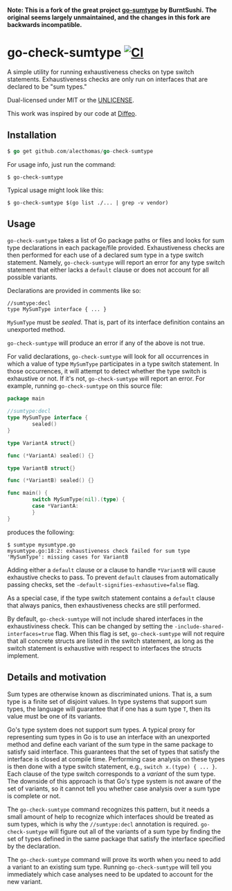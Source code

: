 **Note: This is a fork of the great project [go-sumtype](https://github.com/BurntSushi/go-sumtype) by BurntSushi.**
**The original seems largely unmaintained, and the changes in this fork are backwards incompatible.**

# go-check-sumtype [![CI](https://github.com/alecthomas/go-check-sumtype/actions/workflows/ci.yml/badge.svg)](https://github.com/alecthomas/go-check-sumtype/actions/workflows/ci.yml)
A simple utility for running exhaustiveness checks on type switch statements.
Exhaustiveness checks are only run on interfaces that are declared to be
"sum types."

Dual-licensed under MIT or the [UNLICENSE](http://unlicense.org).

This work was inspired by our code at
[Diffeo](https://diffeo.com).

## Installation

```go
$ go get github.com/alecthomas/go-check-sumtype
```

For usage info, just run the command:

```
$ go-check-sumtype
```

Typical usage might look like this:

```
$ go-check-sumtype $(go list ./... | grep -v vendor)
```

## Usage

`go-check-sumtype` takes a list of Go package paths or files and looks for sum type
declarations in each package/file provided. Exhaustiveness checks are then
performed for each use of a declared sum type in a type switch statement.
Namely, `go-check-sumtype` will report an error for any type switch statement that
either lacks a `default` clause or does not account for all possible variants.

Declarations are provided in comments like so:

```
//sumtype:decl
type MySumType interface { ... }
```

`MySumType` must be *sealed*. That is, part of its interface definition
contains an unexported method.

`go-check-sumtype` will produce an error if any of the above is not true.

For valid declarations, `go-check-sumtype` will look for all occurrences in which a
value of type `MySumType` participates in a type switch statement. In those
occurrences, it will attempt to detect whether the type switch is exhaustive
or not. If it's not, `go-check-sumtype` will report an error. For example, running
`go-check-sumtype` on this source file:

```go
package main

//sumtype:decl
type MySumType interface {
        sealed()
}

type VariantA struct{}

func (*VariantA) sealed() {}

type VariantB struct{}

func (*VariantB) sealed() {}

func main() {
        switch MySumType(nil).(type) {
        case *VariantA:
        }
}
```

produces the following:

```
$ sumtype mysumtype.go
mysumtype.go:18:2: exhaustiveness check failed for sum type 'MySumType': missing cases for VariantB
```

Adding either a `default` clause or a clause to handle `*VariantB` will cause
exhaustive checks to pass. To prevent `default` clauses from automatically
passing checks, set the `-default-signifies-exhasutive=false` flag.

As a special case, if the type switch statement contains a `default` clause
that always panics, then exhaustiveness checks are still performed.

By default, `go-check-sumtype` will not include shared interfaces in the exhaustiviness check.
This can be changed by setting the `-include-shared-interfaces=true` flag.
When this flag is set, `go-check-sumtype` will not require that all concrete structs
are listed in the switch statement, as long as the switch statement is exhaustive
with respect to interfaces the structs implement.

## Details and motivation

Sum types are otherwise known as discriminated unions. That is, a sum type is
a finite set of disjoint values. In type systems that support sum types, the
language will guarantee that if one has a sum type `T`, then its value must
be one of its variants.

Go's type system does not support sum types. A typical proxy for representing
sum types in Go is to use an interface with an unexported method and define
each variant of the sum type in the same package to satisfy said interface.
This guarantees that the set of types that satisfy the interface is closed
at compile time. Performing case analysis on these types is then done with
a type switch statement, e.g., `switch x.(type) { ... }`. Each clause of the
type switch corresponds to a *variant* of the sum type. The downside of this
approach is that Go's type system is not aware of the set of variants, so it
cannot tell you whether case analysis over a sum type is complete or not.

The `go-check-sumtype` command recognizes this pattern, but it needs a small amount
of help to recognize which interfaces should be treated as sum types, which
is why the `//sumtype:decl` annotation is required. `go-check-sumtype` will
figure out all of the variants of a sum type by finding the set of types
defined in the same package that satisfy the interface specified by the
declaration.

The `go-check-sumtype` command will prove its worth when you need to add a variant
to an existing sum type. Running `go-check-sumtype` will tell you immediately which
case analyses need to be updated to account for the new variant.
